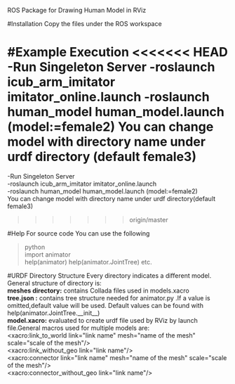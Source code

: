 ROS Package for Drawing Human Model in RViz 

#Installation
Copy the files under the ROS workspace

#Example Execution
<<<<<<< HEAD
-Run Singeleton Server
-roslaunch icub_arm_imitator imitator_online.launch
-roslaunch human_model human_model.launch (model:=female2)
You can change model with directory name under urdf directory (default female3)
=======
-Run Singeleton Server  
-roslaunch icub_arm_imitator imitator_online.launch  
-roslaunch human_model human_model.launch (model:=female2)  
You can change model with directory name under urdf directory(default female3)  
>>>>>>> origin/master

#Help
For source code You can use the following
>python  
>import animator  
>help(animator) help(animator.JointTree) etc.  

#URDF Directory Structure
Every directory indicates a different model. General structure of directory is:  
__meshes directory:__ contains Collada files used in models.xacro  
__tree.json :__ contains tree structure needed for animator.py .If a value is omitted,default
value will be used. Default values can be found with help(animator.JointTree.\_\_init\_\_)  
__model.xacro:__ evaluated to create urdf file used by RViz by launch file.General macros used for
multiple models are:  
<xacro:link_to_world link="link name" mesh="name of the mesh" scale="scale of the mesh"/>  
<xacro:link_without_geo link="link name"/>  
<xacro:connector link="link name" mesh="name of the mesh" scale="scale of the mesh"/>  
<xacro:connector_without_geo link="link name"/>  
